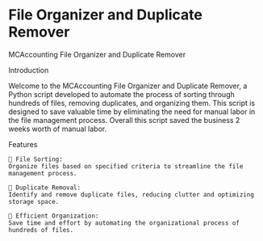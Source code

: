 # File Organizer and Duplicate Remover

MCAccounting File Organizer and Duplicate Remover

Introduction

Welcome to the MCAccounting File Organizer and Duplicate Remover, a Python script developed to automate the process of sorting through hundreds of files, removing duplicates, and organizing them. This script is designed to save valuable time by eliminating the need for manual labor in the file management process. Overall this script saved the business 2 weeks worth of manual labor.


Features

    🧹 File Sorting:
    Organize files based on specified criteria to streamline the file management process.

    🚫 Duplicate Removal:
    Identify and remove duplicate files, reducing clutter and optimizing storage space.

    📁 Efficient Organization:
    Save time and effort by automating the organizational process of hundreds of files.
